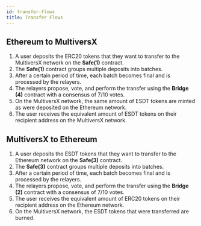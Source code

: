 ```yaml
---
id: transfer-flows
title: Transfer Flows
---
```


[comment]: # (mx-context)

[comment]: # (mx-context)

## Ethereum to MultiversX
1. A user deposits the ERC20 tokens that they want to transfer to the MultiversX network on the **Safe(1)** contract.
2. The **Safe(1)** contract groups multiple deposits into batches.
3. After a certain period of time, each batch becomes final and is processed by the relayers.
4. The relayers propose, vote, and perform the transfer using the **Bridge (4)** contract with a consensus of 7/10 votes.
5. On the MultiversX network, the same amount of ESDT tokens are minted as were deposited on the Ethereum network.
6. The user receives the equivalent amount of ESDT tokens on their recipient address on the MultiversX network.

[comment]: # (mx-context)

## MultiversX to Ethereum
1. A user deposits the ESDT tokens that they want to transfer to the Ethereum network on the **Safe(3)** contract.
2. The **Safe(3)** contract groups multiple deposits into batches.
3. After a certain period of time, each batch becomes final and is processed by the relayers.
4. The relayers propose, vote, and perform the transfer using the **Bridge (2)** contract with a consensus of 7/10 votes.
5. The user receives the equivalent amount of ERC20 tokens on their recipient address on the Ethereum network.
6. On the MultiversX network, the ESDT tokens that were transferred are burned.
